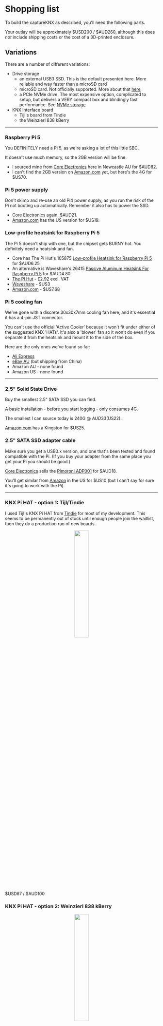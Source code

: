 # Shopping list

To build the captureKNX as described, you'll need the following parts.

Your outlay will be approximately $USD200 / $AUD260, although this does _not_ include shipping costs or the cost of a 3D-printed enclosure.

## Variations

There are a number of different variations:

- Drive storage
  -   an external USB3 SSD. This is the default presented here. More reliable and way faster than a microSD card
  -   microSD card. Not officially supported. More about that [here](/docs/FAQ.md#can-i-build-the-captureKNX-using-a-microsd-card)
  -   a PCIe NVMe drive. The most expensive option, complicated to setup, but delivers a VERY compact box and blindingly fast performance. See [NVMe storage](/docs/advanced-applications.md#nvme-storage)
- KNX interface board
  -  Tijl's board from Tindie
  -  the Weinzierl 838 kBerry

<hr/>

### Raspberry Pi 5

You DEFINITELY need a Pi 5, as we're asking a lot of this little SBC.

It doesn't use much memory, so the 2GB version will be fine.

- I sourced mine from [Core Electronics](https://core-electronics.com.au/raspberry-pi-5-model-b-2gb.html) here in Newcastle AU for $AUD82.
- I can't find the 2GB version on [Amazon.com](https://amzn.to/4e2eQiR) yet, but here's the 4G for $US70.

### Pi 5 power supply

Don't skimp and re-use an old Pi4 power supply, as you run the risk of the Pi not booting up automatically. Remember it also has to power the SSD.

- [Core Electronics](https://core-electronics.com.au/raspberry-pi-5-power-supply-usb-c-pd-27w-white.html) again. $AUD21.
- [Amazon.com](https://amzn.to/3AGWUvP) has the US version for $US19.

### Low-profile heatsink for Raspberry Pi 5

The Pi 5 doesn't ship with one, but the chipset gets BURNY hot. You definitely need a heatsink and fan.

- Core has The Pi Hut's 105875 [Low-profile Heatsink for Raspberry Pi 5](https://core-electronics.com.au/low-profile-heatsink-raspberry-pi-5.html) for $AUD6.25
- An alternative is Waveshare's 26415 [Passive Aluminum Heatsink For Raspberry Pi 5](https://core-electronics.com.au/passive-aluminum-heatsink-for-raspberry-pi-5.html) for $AUD4.80.
- [The Pi Hut](https://thepihut.com/products/low-profile-heatsink-for-raspberry-pi-5) - £2.92 excl. VAT
- [Waveshare](https://www.waveshare.com/pi5-active-cooler-c.htm) - $US3
- [Amazon.com](https://amzn.to/3Y9cSa9) - $US7.68

### Pi 5 cooling fan

We've gone with a discrete 30x30x7mm cooling fan here, and it's essential it has a 4-pin JST connector.

You can't use the official 'Active Cooler' because it won't fit under either of the suggested KNX 'HATs'. It's also a 'blower' fan so it won't do even if you separate it from the heatsink and mount it to the side of the box.

Here are the only ones we've found so far:
* [Ali Express](https://www.aliexpress.com/item/1005006278639024.html)
* [eBay AU](https://www.ebay.com/itm/305302554079) (but shipping from China)
* Amazon AU - none found
* Amazon US - none found

<hr/>

### 2.5" Solid State Drive

Buy the smallest 2.5" SATA SSD you can find.

A basic installation - before you start logging - only consumes 4G.

The smallest I can source today is 240G @ $AUD33 ($US22).

[Amazon.com](https://amzn.to/3YYApg4) has a Kingston for $US25.

### 2.5" SATA SSD adapter cable

Make sure you get a USB3.x version, and one that's been tested and found compatible with the Pi. (If you buy your adapter from the same place you get your Pi you should be good.)

[Core Electronics](https://core-electronics.com.au/pimoroni-sata-hard-drive-to-usb-adapter.html) sells the [Pimoroni ADP001](https://shop.pimoroni.com/products/sata-hard-drive-to-usb-adapter?variant=14241654983) for $AUD18.

You'll get similar from [Amazon](https://amzn.to/3AJnPr3) in the US for $US10 (but I can't say for sure it's going to work with the Pi).

<hr/> 

### KNX Pi HAT - option 1: Tijl/Tindie

I used Tijl's KNX Pi HAT from [Tindie](https://www.tindie.com/products/cpu20/knx-raspberry-pi-hat/) for most of my development. This seems to be permanently out of stock until enough people join the waitlist, then they do a production run of new boards.

<p align="center">
  <img src="https://github.com/user-attachments/assets/956aabb9-2975-4a0e-a448-cbec3ba2f691" width="30%">
</p>

$USD67 / $AUD100

### KNX Pi HAT - option 2: Weinzierl 838 kBerry

<p align="center">
  <img src="https://github.com/user-attachments/assets/858f8284-b68a-489c-af83-7137fa928886" width="30%">
</p>

The [Weinzierl 838 kBerry](https://weinzierl.de/en/products/knx-baos-modul-838/) is another plugin daughterboard (HAT) for the Pi.

You can get those in Australia, NZ or the UK from [Ivory Egg](https://ivoryegg.com.au/shop/products/weinzierl-weinzierl-knx-baos-module-838-kberry).

$USD123 / $AUD180

<hr/> 

### Raspberry Pi "stackable" header

Both of the above boards sit a little close to the processor of the Pi, and it's going to need some air flow. We used \*TWO\* headers to give enough height.

Core has a [Raspberry Pi Extra-Long Stacking Header (2x20 pins)](https://core-electronics.com.au/stacking-2x20.html) [NB: untested] for $AUD2.40, and the [Pololu-2748 Stackable 0.100″ Female Header: 2x20-pin, Straight](https://core-electronics.com.au/stackable-0-100-female-header-2x20-pin-straight.html) for $4.95. ([Pololu link](https://www.pololu.com/product/2748))


### Mounting screws and spacers - Tijl HAT

The Pi hat from Tindie needs to be screwed to the Pi, and this pair of boards then slot into the custom housing below.

4 x 5-6mm long M3 machine screws. Mounts the SSD to the case
8 x 5-6mm long M2.5 pan head machine screws. Mounts the Pi to the case and the HAT to the Pi
4 x 21mm long M2.5 female-female threaded spacers

I get my spacers from Mouser or Element14/Farnell - or if you're up for it, you can 3D-print them (see below for a link).

Let's call it $10.

### Mounting screws - Weinzierl HAT

Weinzierl's hat has no holes for mounting screws, and is instead held in position by lugs in the case and lid.

4 x 5-6mm long M3 machine screws. Mounts the SSD to the case
4 x 5-6mm long M2.5 pan head machine screws. Mounts the Pi to the case

Let's call it $10 just to keep the maths even.


### A housing to put it all in

My partner Rocky has designed a case you can print for all this to fit inside. The art is on TODO.

<hr/>
<br>
Note that any Amazon links on this page are Affiliate links. I may earn some recognition if you go there, but you pay no extra for this.

<br>&nbsp;

[Top](#shopping-list)
